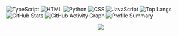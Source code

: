 ![TypeScript](https://img.shields.io/badge/TypeScript-43.49%25-3178C6?logo=typescript&logoColor=white)
![HTML](https://img.shields.io/badge/HTML-30.01%25-E34F26?logo=html5&logoColor=white)
![Python](https://img.shields.io/badge/Python-24.39%25-3776AB?logo=python&logoColor=white)
![CSS](https://img.shields.io/badge/CSS-1.81%25-563D7C?logo=css3&logoColor=white)
![JavaScript](https://img.shields.io/badge/JavaScript-0.30%25-F7DF1E?logo=javascript&logoColor=black)
![Top Langs](https://github-readme-stats.vercel.app/api/top-langs/?username=akiy2009&layout=compact&langs_count=10&theme=dark)
![GitHub Stats](https://github-readme-stats.vercel.app/api?username=akiy2009&show_icons=true&theme=dark)
![GitHub Activity Graph](https://github-readme-activity-graph.vercel.app/graph?username=akiy2009&theme=react-dark)
![Profile Summary](https://github-profile-summary-cards.vercel.app/api/cards/profile-details?username=akiy2009&theme=dark)
<p align="center">
  <img src="https://github-readme-activity-graph.vercel.app/graph?username=akiy2009&theme=react-dark&hide_border=true" />
</p>
